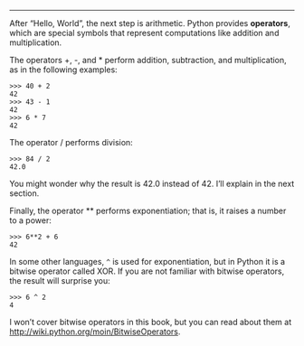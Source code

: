 --------------------

After “Hello, World”, the next step is arithmetic. Python provides <span>**operators**</span>, which are special symbols that represent computations like addition and multiplication.

The operators <span>+</span>, <span>-</span>, and <span>*</span> perform addition, subtraction, and multiplication, as in the following examples:

    >>> 40 + 2
    42
    >>> 43 - 1
    42
    >>> 6 * 7
    42

The operator <span>/</span> performs division:

    >>> 84 / 2
    42.0

You might wonder why the result is <span>42.0</span> instead of <span>42</span>. I’ll explain in the next section.

Finally, the operator <span>\**</span> performs exponentiation; that is, it raises a number to a power:

    >>> 6**2 + 6
    42


In some other languages, `^` is used for exponentiation, but in Python it is a bitwise operator called XOR. If you are not familiar with bitwise operators, the result will surprise you:

    >>> 6 ^ 2
    4

I won’t cover bitwise operators in this book, but you can read about them at <http://wiki.python.org/moin/BitwiseOperators>.

